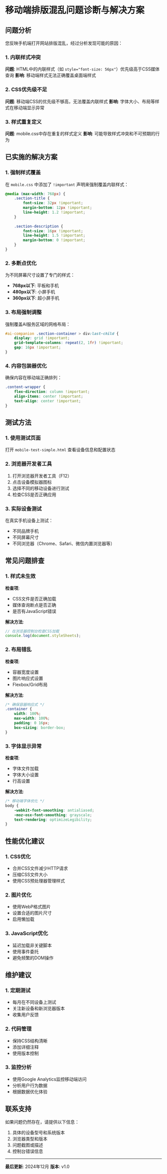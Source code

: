 # 移动端排版混乱问题诊断与解决方案

## 问题分析

您反映手机端打开网站排版混乱，经过分析发现可能的原因：

### 1. 内联样式冲突
**问题**: HTML中的内联样式（如 `style="font-size: 56px"`）优先级高于CSS媒体查询
**影响**: 移动端样式无法正确覆盖桌面端样式

### 2. CSS优先级不足
**问题**: 移动端CSS的优先级不够高，无法覆盖内联样式
**影响**: 字体大小、布局等样式在移动端显示异常

### 3. 样式重复定义
**问题**: mobile.css中存在重复的样式定义
**影响**: 可能导致样式冲突和不可预期的行为

## 已实施的解决方案

### 1. 强制样式覆盖
在 `mobile.css` 中添加了 `!important` 声明来强制覆盖内联样式：

```css
@media (max-width: 768px) {
    .section-title {
        font-size: 32px !important;
        margin-bottom: 12px !important;
        line-height: 1.2 !important;
    }
    
    .section-description {
        font-size: 16px !important;
        line-height: 1.5 !important;
        margin-bottom: 0 !important;
    }
}
```

### 2. 多断点优化
为不同屏幕尺寸设置了专门的样式：

- **768px以下**: 平板和手机
- **480px以下**: 小屏手机
- **360px以下**: 超小屏手机

### 3. 布局强制调整
强制覆盖AI服务区域的网格布局：

```css
#ai-companion .section-container > div:last-child {
    display: grid !important;
    grid-template-columns: repeat(2, 1fr) !important;
    gap: 16px !important;
}
```

### 4. 内容包装器优化
确保内容在移动端正确排列：

```css
.content-wrapper {
    flex-direction: column !important;
    align-items: center !important;
    text-align: center !important;
}
```

## 测试方法

### 1. 使用测试页面
打开 `mobile-test-simple.html` 查看设备信息和配置状态

### 2. 浏览器开发者工具
1. 打开浏览器开发者工具（F12）
2. 点击设备模拟器图标
3. 选择不同的移动设备进行测试
4. 检查CSS是否正确应用

### 3. 实际设备测试
在真实手机设备上测试：
- 不同品牌手机
- 不同屏幕尺寸
- 不同浏览器（Chrome、Safari、微信内置浏览器等）

## 常见问题排查

### 1. 样式未生效
**检查项**:
- CSS文件是否正确加载
- 媒体查询断点是否正确
- 是否有JavaScript错误

**解决方法**:
```javascript
// 在浏览器控制台检查CSS加载
console.log(document.styleSheets);
```

### 2. 布局错乱
**检查项**:
- 容器宽度设置
- 图片响应式设置
- Flexbox/Grid布局

**解决方法**:
```css
/* 确保容器响应式 */
.container {
    width: 100%;
    max-width: 100%;
    padding: 0 16px;
    box-sizing: border-box;
}
```

### 3. 字体显示异常
**检查项**:
- 字体文件加载
- 字体大小设置
- 行高设置

**解决方法**:
```css
/* 移动端字体优化 */
body {
    -webkit-font-smoothing: antialiased;
    -moz-osx-font-smoothing: grayscale;
    text-rendering: optimizeLegibility;
}
```

## 性能优化建议

### 1. CSS优化
- 合并CSS文件减少HTTP请求
- 压缩CSS文件大小
- 使用CSS预处理器管理样式

### 2. 图片优化
- 使用WebP格式图片
- 设置合适的图片尺寸
- 启用懒加载

### 3. JavaScript优化
- 延迟加载非关键脚本
- 使用事件委托
- 避免频繁的DOM操作

## 维护建议

### 1. 定期测试
- 每月在不同设备上测试
- 关注新设备和新浏览器版本
- 收集用户反馈

### 2. 代码管理
- 保持CSS结构清晰
- 添加详细注释
- 使用版本控制

### 3. 监控分析
- 使用Google Analytics监控移动端访问
- 分析用户行为数据
- 根据数据优化体验

## 联系支持

如果问题仍然存在，请提供以下信息：
1. 具体的设备型号和系统版本
2. 浏览器类型和版本
3. 问题截图或描述
4. 控制台错误信息

---

**最后更新**: 2024年12月
**版本**: v1.0 